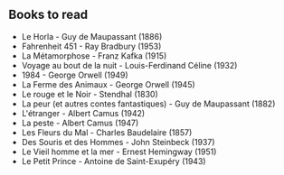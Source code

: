 ## Books to read

- Le Horla - Guy de Maupassant (1886)
- Fahrenheit 451 - Ray Bradbury (1953)
- La Métamorphose - Franz Kafka (1915)
- Voyage au bout de la nuit - Louis-Ferdinand Céline (1932)
- 1984 - George Orwell (1949)
- La Ferme des Animaux - George Orwell (1945)
- Le rouge et le Noir - Stendhal (1830)
- La peur (et autres contes fantastiques) - Guy de Maupassant (1882)
- L'étranger - Albert Camus (1942)
- La peste - Albert Camus (1947)
- Les Fleurs du Mal - Charles Baudelaire (1857)
- Des Souris et des Hommes - John Steinbeck (1937)
- Le Vieil homme et la mer - Ernest Hemingway (1951)
- Le Petit Prince - Antoine de Saint-Exupéry (1943)